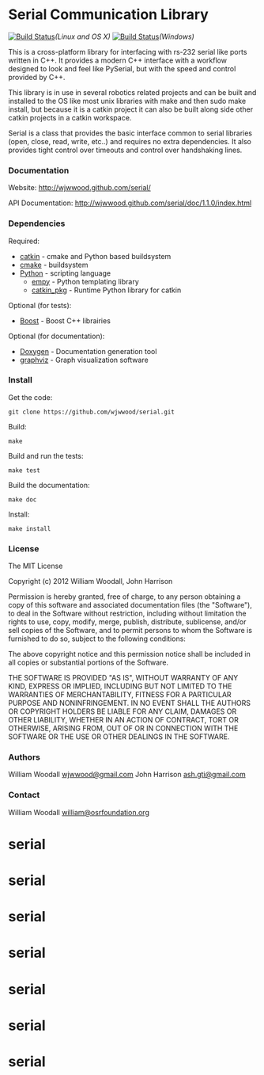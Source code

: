 # Serial Communication Library

[![Build Status](https://travis-ci.org/wjwwood/serial.svg?branch=master)](https://travis-ci.org/wjwwood/serial)*(Linux and OS X)* [![Build Status](https://ci.appveyor.com/api/projects/status/github/wjwwood/serial)](https://ci.appveyor.com/project/wjwwood/serial)*(Windows)*

This is a cross-platform library for interfacing with rs-232 serial like ports written in C++. It provides a modern C++ interface with a workflow designed to look and feel like PySerial, but with the speed and control provided by C++. 

This library is in use in several robotics related projects and can be built and installed to the OS like most unix libraries with make and then sudo make install, but because it is a catkin project it can also be built along side other catkin projects in a catkin workspace.

Serial is a class that provides the basic interface common to serial libraries (open, close, read, write, etc..) and requires no extra dependencies. It also provides tight control over timeouts and control over handshaking lines. 

### Documentation

Website: http://wjwwood.github.com/serial/

API Documentation: http://wjwwood.github.com/serial/doc/1.1.0/index.html

### Dependencies

Required:
* [catkin](http://www.ros.org/wiki/catkin) - cmake and Python based buildsystem
* [cmake](http://www.cmake.org) - buildsystem
* [Python](http://www.python.org) - scripting language
  * [empy](http://www.alcyone.com/pyos/empy/) - Python templating library
  * [catkin_pkg](http://pypi.python.org/pypi/catkin_pkg/) - Runtime Python library for catkin

Optional (for tests): 
* [Boost](http://www.boost.org/) - Boost C++ librairies

Optional (for documentation):
* [Doxygen](http://www.doxygen.org/) - Documentation generation tool
* [graphviz](http://www.graphviz.org/) - Graph visualization software

### Install

Get the code:

    git clone https://github.com/wjwwood/serial.git

Build:

    make

Build and run the tests:

    make test

Build the documentation:

    make doc

Install:

    make install

### License

The MIT License

Copyright (c) 2012 William Woodall, John Harrison

Permission is hereby granted, free of charge, to any person obtaining a copy of this software and associated documentation files (the "Software"), to deal in the Software without restriction, including without limitation the rights to use, copy, modify, merge, publish, distribute, sublicense, and/or sell copies of the Software, and to permit persons to whom the Software is furnished to do so, subject to the following conditions:

The above copyright notice and this permission notice shall be included in all copies or substantial portions of the Software.

THE SOFTWARE IS PROVIDED "AS IS", WITHOUT WARRANTY OF ANY KIND, EXPRESS OR IMPLIED, INCLUDING BUT NOT LIMITED TO THE WARRANTIES OF MERCHANTABILITY, FITNESS FOR A PARTICULAR PURPOSE AND NONINFRINGEMENT. IN NO EVENT SHALL THE AUTHORS OR COPYRIGHT HOLDERS BE LIABLE FOR ANY CLAIM, DAMAGES OR OTHER LIABILITY, WHETHER IN AN ACTION OF CONTRACT, TORT OR OTHERWISE, ARISING FROM, OUT OF OR IN CONNECTION WITH THE SOFTWARE OR THE USE OR OTHER DEALINGS IN THE SOFTWARE.

### Authors

William Woodall <wjwwood@gmail.com>
John Harrison <ash.gti@gmail.com>

### Contact

William Woodall <william@osrfoundation.org>
# serial
# serial
# serial
# serial
# serial
# serial
# serial

